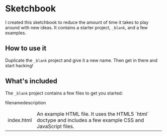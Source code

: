 # Sketchbook

I created this sketchbook to reduce the amount of time it takes to play around with new ideas. It contains a starter project, `_blank`, and a few examples.

## How to use it

Duplicate the `_blank` project and give it a new name. Then get in there and start hacking!

## What's included

The `_blank` project contains a few files to get you started:

<table>
	<thead>
		<tr>filename</tr>
		<tr>description</tr>
	</thead>
	<tbody>
		<tr>
			<td>index.html</td>
			<td>An example HTML file. It uses the HTML5 `html` doctype and includes a few example CSS and JavaScript files.</td>
		</tr>
	</tbody>
</table>